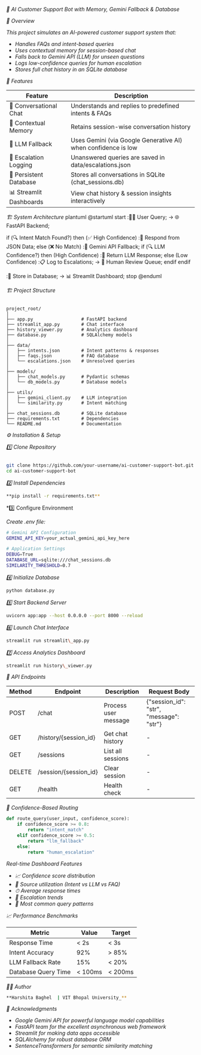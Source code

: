 *🤖 AI Customer Support Bot with Memory, Gemini Fallback & Database*

*🧠 Overview*

*This project simulates an AI-powered customer support system that:*

*   *Handles FAQs and intent-based queries*
*   *Uses contextual memory for session-based chat*
*   *Falls back to Gemini API (LLM) for unseen questions*
*   *Logs low-confidence queries for human escalation*
*   *Stores full chat history in an SQLite database*

*🚀 Features*

| Feature | Description |
| --- | --- |
| 💬 Conversational Chat | Understands and replies to predefined intents & FAQs |
| 🧠 Contextual Memory | Retains session-wise conversation history |
| 🤖 LLM Fallback | Uses Gemini (via Google Generative AI) when confidence is low |
| 🧾 Escalation Logging | Unanswered queries are saved in data/escalations.json |
| 💾 Persistent Database | Stores all conversations in SQLite (chat_sessions.db) |
| 📊 Streamlit Dashboards | View chat history & session insights interactively |

*🏗 System Architecture*
plantuml
@startuml
start
:👩‍💻 User Query;
-> 🌐 FastAPI Backend;

if (🔍 Intent Match Found?) then (✅ High Confidence)
  :💬 Respond from JSON Data;
else (❌ No Match)
  :🧠 Gemini API Fallback;
  if (🔍 LLM Confidence?) then (High Confidence)
    :💬 Return LLM Response;
  else (Low Confidence)
    :📋 Log to Escalations;
    -> 🔄 Human Review Queue;
  endif
endif

:💾 Store in Database;
-> 📊 Streamlit Dashboard;
stop
@enduml


*🏗 Project Structure*

```mermaid

project_root/
│
├── app.py                  # FastAPI backend
├── streamlit_app.py        # Chat interface
├── history_viewer.py       # Analytics dashboard
├── database.py             # SQLAlchemy models
│
├── data/
│   ├── intents.json        # Intent patterns & responses
│   ├── faqs.json           # FAQ database
│   └── escalations.json    # Unresolved queries
│
├── models/
│   ├── chat_models.py      # Pydantic schemas
│   └── db_models.py        # Database models
│
├── utils/
│   ├── gemini_client.py    # LLM integration
│   └── similarity.py       # Intent matching
│
├── chat_sessions.db        # SQLite database
├── requirements.txt        # Dependencies
└── README.md               # Documentation
```

*⚙ Installation & Setup*

*1️⃣ Clone Repository*

```bash

git clone https://github.com/your-username/ai-customer-support-bot.git
cd ai-customer-support-bot
```

*2️⃣ Install Dependencies*

```bash
**pip install -r requirements.txt**
```

*3️⃣ Configure Environment

*Create .env file:*

```bash
# Gemini API Configuration
GEMINI_API_KEY=your_actual_gemini_api_key_here

# Application Settings
DEBUG=True
DATABASE_URL=sqlite:///chat_sessions.db
SIMILARITY_THRESHOLD=0.7
```

*4️⃣ Initialize Database*

```bash
python database.py
```

*5️⃣ Start Backend Server*

```bash
uvicorn app:app --host 0.0.0.0 --port 8000 --reload
```

*6️⃣ Launch Chat Interface*

```bash
streamlit run streamlit\_app.py
```

*7️⃣ Access Analytics Dashboard*

```bash
streamlit run history\_viewer.py
```

*🧩 API Endpoints*

| Method | Endpoint | Description | Request Body |
| --- | --- | --- | --- |
| POST | /chat | Process user message | {"session_id": "str", "message": "str"} |
| GET | /history/{session_id} | Get chat history | - |
| GET | /sessions | List all sessions | - |
| DELETE | /session/{session_id} | Clear session | - |
| GET | /health | Health check | - |



*🔹 Confidence-Based Routing*

```python
def route_query(user_input, confidence_score):
    if confidence_score >= 0.8:
        return "intent_match"
    elif confidence_score >= 0.5:
        return "llm_fallback"
    else:
        return "human_escalation"
```


*Real-time Dashboard Features*

*   *📈 Confidence score distribution*
*   *🔄 Source utilization (Intent vs LLM vs FAQ)*
*   *⏱ Average response times*
*   *🚨 Escalation trends*
*   *💬 Most common query patterns*

*📈 Performance Benchmarks*

| Metric | Value | Target |
| --- | --- | --- |
| Response Time | < 2s | < 3s |
| Intent Accuracy | 92% | > 85% |
| LLM Fallback Rate | 15% | < 20% |
| Database Query Time | < 100ms | < 200ms |

*🧑‍💻 Author*
```bash
**Harshita Baghel  | VIT Bhopal University_**
```

*🙏 Acknowledgments*

*   *Google Gemini API for powerful language model capabilities*
*   *FastAPI team for the excellent asynchronous web framework*
*   *Streamlit for making data apps accessible*
*   *SQLAlchemy for robust database ORM*
*   *SentenceTransformers for semantic similarity matching*





